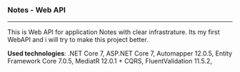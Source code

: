 ### Notes - Web API
***
This is Web API for application Notes with clear infrastrature. Its my first WebAPI and i will try to make this project better.

__Used technologies__: .NET Core 7, ASP.NET Core 7, Automapper 12.0.5, Entity Framework Core 7.0.5, MediatR 12.0.1 + CQRS, FluentValidation 11.5.2,
